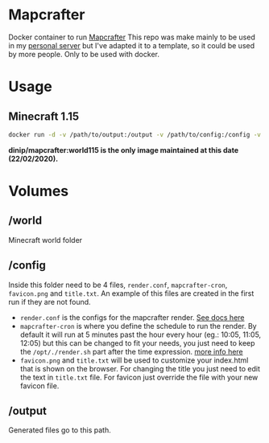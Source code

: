 
# Mapcrafter
Docker container to run [Mapcrafter](https://mapcrafter.org) 
This repo was make mainly to be used in my [personal server](https://map.confusion.pt/) but I've adapted it to a template, so it could be used by more people. Only to be used with docker.

# Usage
## Minecraft 1.15
```bash
docker run -d -v /path/to/output:/output -v /path/to/config:/config -v /path/to/world:/world:ro --name mapcrafter dinip/mapcrafter:world115
```
**dinip/mapcrafter:world115 is the only image maintained at this date (22/02/2020).**

# Volumes

## /world
Minecraft world folder

## /config
Inside this folder need to be 4 files, `render.conf`, `mapcrafter-cron`, `favicon.png` and `title.txt`. An example of this files are created in the first run if they are not found.
- `render.conf` is the configs for the mapcrafter render. [See docs here](https://docs.mapcrafter.org/builds/stable/configuration.html)
- `mapcrafter-cron` is where you define the schedule to run the render. By default it will run at 5 minutes past the hour every hour (eg.: 10:05, 11:05, 12:05) but this can be changed to fit your needs, you just need to keep the `/opt/./render.sh` part after the time expression. [more info here](https://crontab-generator.org/)
- `favicon.png` and `title.txt` will be used to customize your index.html that is shown on the browser. For changing the title you just need to edit the text in `title.txt` file. For favicon just override the file with your new favicon file.

## /output
Generated files go to this path.